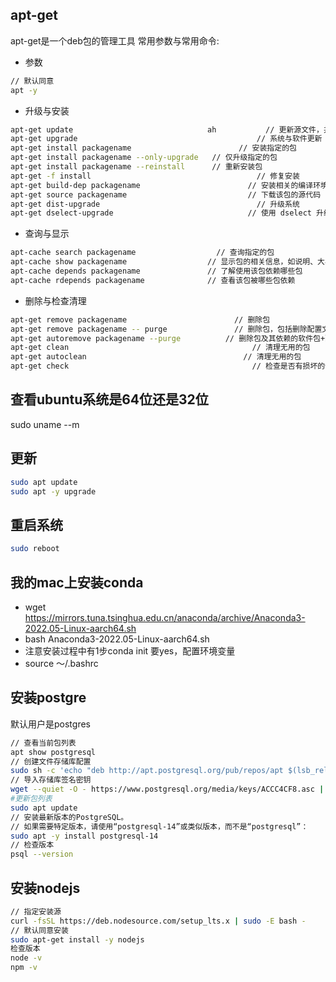 ## apt-get
apt-get是一个deb包的管理工具
常用参数与常用命令:
- 参数
```sh
// 默认同意
apt -y 
```
- 升级与安装
```sh
apt-get update						        ah           // 更新源文件，并不会做任何安装升级操作
apt-get upgrade						                   // 系统与软件更新
apt-get install packagename				           // 安装指定的包
apt-get install packagename --only-upgrade	 // 仅升级指定的包
apt-get install packagename --reinstall   	 // 重新安装包
apt-get -f install   					               // 修复安装
apt-get build-dep packagename				         // 安装相关的编译环境
apt-get source packagename  				         // 下载该包的源代码
apt-get dist-upgrade 					               // 升级系统
apt-get dselect-upgrade 				             // 使用 dselect 升级
```
- 查询与显示
```sh
apt-cache search packagename 				  // 查询指定的包  　　
apt-cache show packagename 				    // 显示包的相关信息，如说明、大小、版本等 
apt-cache depends packagename 				// 了解使用该包依赖哪些包
apt-cache rdepends packagename 				// 查看该包被哪些包依赖
```
- 删除与检查清理
```sh
apt-get remove packagename				          // 删除包  　　
apt-get remove packagename -- purge 			  // 删除包，包括删除配置文件等 
apt-get autoremove packagename --purge 			// 删除包及其依赖的软件包+配置文件等（只对6.10有效，推荐使用）
apt-get clean 						                  // 清理无用的包 
apt-get autoclean 					                // 清理无用的包 
apt-get check 						                  // 检查是否有损坏的依赖
```

## 查看ubuntu系统是64位还是32位
sudo uname --m

## 更新
```sh
sudo apt update
sudo apt -y upgrade
```
## 重启系统
```sh
sudo reboot
```

## 我的mac上安装conda
- wget https://mirrors.tuna.tsinghua.edu.cn/anaconda/archive/Anaconda3-2022.05-Linux-aarch64.sh
- bash Anaconda3-2022.05-Linux-aarch64.sh
- 注意安装过程中有1步conda init 要yes，配置环境变量
- source ～/.bashrc

## 安装postgre
默认用户是postgres
```sh
// 查看当前包列表
apt show postgresql
// 创建文件存储库配置
sudo sh -c 'echo "deb http://apt.postgresql.org/pub/repos/apt $(lsb_release -cs)-pgdg main" > /etc/apt/sources.list.d/pgdg.list'
// 导入存储库签名密钥
wget --quiet -O - https://www.postgresql.org/media/keys/ACCC4CF8.asc | sudo apt-key add -
#更新包列表
sudo apt update
// 安装最新版本的PostgreSQL。
// 如果需要特定版本，请使用“postgresql-14”或类似版本，而不是“postgresql”：
sudo apt -y install postgresql-14
// 检查版本
psql --version
```

## 安装nodejs
```sh
// 指定安装源
curl -fsSL https://deb.nodesource.com/setup_lts.x | sudo -E bash -
// 默认同意安装
sudo apt-get install -y nodejs
检查版本
node -v 
npm -v
```


